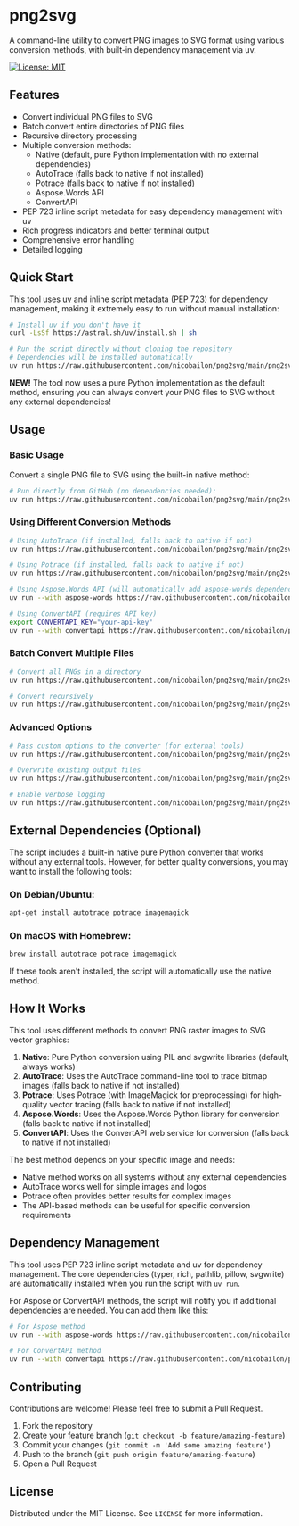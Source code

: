 # png2svg

A command-line utility to convert PNG images to SVG format using various conversion methods, with built-in dependency management via uv.

[![License: MIT](https://img.shields.io/badge/License-MIT-blue.svg)](https://opensource.org/licenses/MIT)

## Features

- Convert individual PNG files to SVG
- Batch convert entire directories of PNG files
- Recursive directory processing
- Multiple conversion methods:
  - Native (default, pure Python implementation with no external dependencies)
  - AutoTrace (falls back to native if not installed)
  - Potrace (falls back to native if not installed)
  - Aspose.Words API
  - ConvertAPI
- PEP 723 inline script metadata for easy dependency management with uv
- Rich progress indicators and better terminal output
- Comprehensive error handling
- Detailed logging

## Quick Start

This tool uses [uv](https://github.com/astral-sh/uv) and inline script metadata ([PEP 723](https://peps.python.org/pep-0723/)) for dependency management, making it extremely easy to run without manual installation:

```bash
# Install uv if you don't have it
curl -LsSf https://astral.sh/uv/install.sh | sh

# Run the script directly without cloning the repository
# Dependencies will be installed automatically
uv run https://raw.githubusercontent.com/nicobailon/png2svg/main/png2svg.py convert logo.png logo.svg
```

**NEW!** The tool now uses a pure Python implementation as the default method, ensuring you can always convert your PNG files to SVG without any external dependencies!

## Usage

### Basic Usage

Convert a single PNG file to SVG using the built-in native method:

```bash
# Run directly from GitHub (no dependencies needed):
uv run https://raw.githubusercontent.com/nicobailon/png2svg/main/png2svg.py convert input.png output.svg
```

### Using Different Conversion Methods

```bash
# Using AutoTrace (if installed, falls back to native if not)
uv run https://raw.githubusercontent.com/nicobailon/png2svg/main/png2svg.py convert input.png output.svg --method autotrace

# Using Potrace (if installed, falls back to native if not)
uv run https://raw.githubusercontent.com/nicobailon/png2svg/main/png2svg.py convert input.png output.svg --method potrace

# Using Aspose.Words API (will automatically add aspose-words dependency)
uv run --with aspose-words https://raw.githubusercontent.com/nicobailon/png2svg/main/png2svg.py convert input.png output.svg --method aspose

# Using ConvertAPI (requires API key)
export CONVERTAPI_KEY="your-api-key"
uv run --with convertapi https://raw.githubusercontent.com/nicobailon/png2svg/main/png2svg.py convert input.png output.svg --method convertapi
```

### Batch Convert Multiple Files

```bash
# Convert all PNGs in a directory
uv run https://raw.githubusercontent.com/nicobailon/png2svg/main/png2svg.py batch input_dir/ output_dir/

# Convert recursively
uv run https://raw.githubusercontent.com/nicobailon/png2svg/main/png2svg.py batch input_dir/ output_dir/ --recursive
```

### Advanced Options

```bash
# Pass custom options to the converter (for external tools)
uv run https://raw.githubusercontent.com/nicobailon/png2svg/main/png2svg.py convert input.png output.svg --method autotrace --options "--filter-iterations 4 --dpi 300"

# Overwrite existing output files
uv run https://raw.githubusercontent.com/nicobailon/png2svg/main/png2svg.py convert input.png output.svg --overwrite

# Enable verbose logging
uv run https://raw.githubusercontent.com/nicobailon/png2svg/main/png2svg.py convert input.png output.svg --verbose
```

## External Dependencies (Optional)

The script includes a built-in native pure Python converter that works without any external tools. However, for better quality conversions, you may want to install the following tools:

### On Debian/Ubuntu:
```bash
apt-get install autotrace potrace imagemagick
```

### On macOS with Homebrew:
```bash
brew install autotrace potrace imagemagick
```

If these tools aren't installed, the script will automatically use the native method.

## How It Works

This tool uses different methods to convert PNG raster images to SVG vector graphics:

1. **Native**: Pure Python conversion using PIL and svgwrite libraries (default, always works)
2. **AutoTrace**: Uses the AutoTrace command-line tool to trace bitmap images (falls back to native if not installed)
3. **Potrace**: Uses Potrace (with ImageMagick for preprocessing) for high-quality vector tracing (falls back to native if not installed)
4. **Aspose.Words**: Uses the Aspose.Words Python library for conversion (falls back to native if not installed)
5. **ConvertAPI**: Uses the ConvertAPI web service for conversion (falls back to native if not installed)

The best method depends on your specific image and needs:
- Native method works on all systems without any external dependencies
- AutoTrace works well for simple images and logos
- Potrace often provides better results for complex images
- The API-based methods can be useful for specific conversion requirements

## Dependency Management

This tool uses PEP 723 inline script metadata and uv for dependency management. The core dependencies (typer, rich, pathlib, pillow, svgwrite) are automatically installed when you run the script with `uv run`. 

For Aspose or ConvertAPI methods, the script will notify you if additional dependencies are needed. You can add them like this:

```bash
# For Aspose method
uv run --with aspose-words https://raw.githubusercontent.com/nicobailon/png2svg/main/png2svg.py convert input.png output.svg --method aspose

# For ConvertAPI method
uv run --with convertapi https://raw.githubusercontent.com/nicobailon/png2svg/main/png2svg.py convert input.png output.svg --method convertapi
```

## Contributing

Contributions are welcome! Please feel free to submit a Pull Request.

1. Fork the repository
2. Create your feature branch (`git checkout -b feature/amazing-feature`)
3. Commit your changes (`git commit -m 'Add some amazing feature'`)
4. Push to the branch (`git push origin feature/amazing-feature`)
5. Open a Pull Request

## License

Distributed under the MIT License. See `LICENSE` for more information.